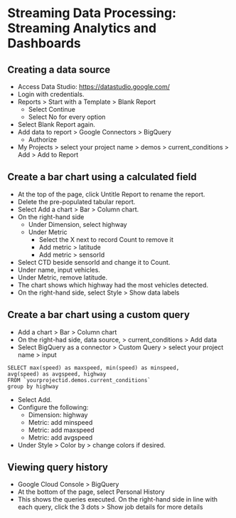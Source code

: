 # Streaming Data Processing: Streaming Analytics and Dashboards

## Creating a data source
- Access Data Studio: https://datastudio.google.com/
- Login with credentials.
- Reports > Start with a Template > Blank Report
    - Select Continue
    - Select No for every option
- Select Blank Report again.
- Add data to report > Google Connectors > BigQuery
    - Authorize
- My Projects > select your project name > demos > current_conditions > Add > Add to Report

## Create a bar chart using a calculated field
- At the top of the page, click Untitle Report to rename the report.
- Delete the pre-populated tabular report.
- Select Add a chart > Bar > Column chart.
- On the right-hand side
    - Under Dimension, select highway
    - Under Metric
        - Select the X next to record Count to remove it
        - Add metric > latitude
        - Add metric > sensorId
- Select CTD beside sensorId and change it to Count.
- Under name, input vehicles.
- Under Metric, remove latitude.
- The chart shows which highway had the most vehicles detected.
- On the right-hand side, select Style > Show data labels

## Create a bar chart using a custom query
- Add a chart > Bar > Column chart
- On the right-had side, data source, > current_conditions > Add data
- Select BigQuery as a connector > Custom Query > select your project name > input
```
SELECT max(speed) as maxspeed, min(speed) as minspeed,
avg(speed) as avgspeed, highway
FROM `yourprojectid.demos.current_conditions`
group by highway
```

- Select Add.
- Configure the following:
    - Dimension: highway
    - Metric: add minspeed
    - Metric: add maxspeed
    - Metric: add avgspeed
- Under Style > Color by > change colors if desired.

## Viewing query history
- Google Cloud Console > BigQuery
- At the bottom of the page, select Personal History
- This shows the queries executed. On the right-hand side in line with each
  query, click the 3 dots > Show job details for more details
